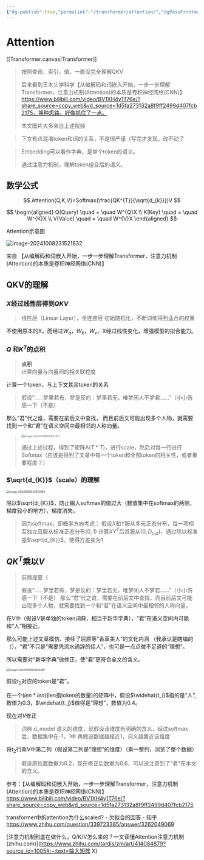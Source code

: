 ```yaml
---
{"dg-publish":true,"permalink":"/transformer/attention/","dgPassFrontmatter":true}
---
```


# Attention
[[Transformer.canvas|Transformer]]

> 按照查询，索引，值，一直没完全理解QKV
>
> 后来看到王木头学科学【从编解码和词嵌入开始，一步一步理解Transformer，注意力机制(Attention)的本质是卷积神经网络(CNN)】 https://www.bilibili.com/video/BV1XH4y1T76e/?share_source=copy_web&vd_source=1d5fa273132a8f9ff2499d407fcb2175，换种思路，好像抓住了一点。
>
> 本文图片大多来自上述视频

> 下文有点混淆token和词的关系，不是很严谨（写完才发现，改不动了

> Embedding可以看作字典，是单个token的语义。
>
> 通过注意力机制，理解token组合后的语义。

## **数学公式**

$$
Attention(Q,K,V)=Softmax(\frac{QK^{T}}{\sqrt{d_{k}}})V
$$

$$
\begin{aligned} Q(Query) \quad = \quad W^{Q}X \\
 K(Key) \quad =  \quad W^{K}X \\
 V(Value) \quad = \quad W^{V}X \end{aligned}
$$

Attention示意图

![image-20241008231521832](https://notefangpenglai.oss-cn-beijing.aliyuncs.com/photo/202410082315912.png)

来自 【从编解码和词嵌入开始，一步一步理解Transformer，注意力机制(Attention)的本质是卷积神经网络(CNN)】

## QKV的理解

### $X$**经过线性层得到$QKV$**

> 线性层（Linear Layer），全连接层
> 初始随机化，不断训练得到适合的权重

不使用原本的X，而经过$W_{q}$，$W_{k}$，$W_{v}$，X经过线性变化，增强模型的拟合能力。

### $Q$ 和$K^{T}$**的点积**

> **点积**        
> 计算向量与向量间的相关联程度

计算一个token，与上下文其余token的关系

> 假设“……梦里若有，梦是反的：梦里若无，唯梦闲人不梦君……”（小小伤感一下（不是）

那么“君”代之谁，需要在前后文中查找，
而且前后文可能出现多个人物，就需要找到一个和“君”在语义空间中最相邻的人称向量。

> <img src="https://notefangpenglai.oss-cn-beijing.aliyuncs.com/photo/202410090006139.png" alt="image-20241009000622813" style="zoom: 50%;" />
> 
>通过上述过程，得到了矩阵A$(T*T)$，进行scale，然后对每一行进行Softmax（应该是得到了文章中每一个token和全部token的相关性，或者重要程度？）

### **$\sqrt{d_{K}}$**（scale）**的理解**

<img src="https://notefangpenglai.oss-cn-beijing.aliyuncs.com/photo/202410082328154.png" alt="image-20241008232812083" style="zoom: 50%;" />

除以$\sqrt{d_{K}}$，防止输入softmax的值过大（数值集中在softmax的两侧，梯度较小的地方），梯度消失。

> 因为softmax，即概率方向考虑：
> 假设$X$和$Y$服从多元正态分布，每一项相互独立且服从标准正态分布$(0,1)$
> 计算$XY^{T}$后其服从$(0,D_{out})$，通过除以标准差$\sqrt{d_{K}}$，使得方差变为1

## **$QK^{T}$乘以$V$**

> 前情提要（
>
> 假设“……梦里若有，梦是反的：梦里若无，唯梦闲人不梦君……”（小小伤感一下（不是）
> 那么“君”代之谁，需要在前后文中查找，而且前后文可能出现多个人物，就需要找到一个和“君”在语义空间中最相邻的人称向量。

在$V$中（假设$V$是单独的token词典，相当于新华字典），“君”在语义空间内可能和“人”相接近。

那么可能上述文章模仿、接续了屈原等“香草美人”的文化内涵 （我承认是瞎编的（），“君”不只是“需要凭流水通辞的佳人”，也可是一点点微不足道的“理想”。

所以需要对“新华字典”做修正，使“君”更符合全文的含义。

<img src="https://notefangpenglai.oss-cn-beijing.aliyuncs.com/photo/202410090041528.png" alt="image-20241009004144416" style="zoom:50%;" />

假设$t_2$对应的token是“君”，

在一个$(len*len)$(len指token的数量)的矩阵中，假设$\widehat{t_i}$指的是“人”,数值为0.3，$\widehat{t_j}$值得是“理想”，数值为0.4。

现在对$V$修正

> 词典 d_model 语义的维度，现假设该维度有明确的含义，经过softmax后，数据集中在-1，1中
> 再假设数据越接近1，词义越靠近该维度

将$t_2$行乘$V$中第二列（假设第二列是“理想”的维度）（乘一整列，浏览了整个数据）

> 假设原位置数据为0.2，现在修正后数据为0.6，可以说注意到了"君"在本文的含义。





参考：【从编解码和词嵌入开始，一步一步理解Transformer，注意力机制(Attention)的本质是卷积神经网络(CNN)】 https://www.bilibili.com/video/BV1XH4y1T76e/?share_source=copy_web&vd_source=1d5fa273132a8f9ff2499d407fcb2175

transformer中的attention为什么scaled? - 欠拟合的回答 - 知乎
https://www.zhihu.com/question/339723385/answer/3262049069

[注意力机制到底在做什么，Q/K/V怎么来的？一文读懂Attention注意力机制 (zhihu.com)](https://www.zhihu.com/tardis/zm/art/414084879?source_id=1005#:~:text=输入矩阵 X)

